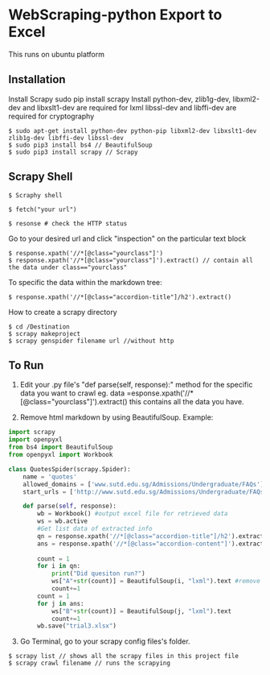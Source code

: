 # WebScraping-python Export to Excel

This runs on ubuntu platform

## Installation
Install Scrapy 
sudo pip install scrapy 
Install 
python-dev, zlib1g-dev, libxml2-dev and libxslt1-dev are required for lxml
libssl-dev and libffi-dev are required for cryptography
```console
$ sudo apt-get install python-dev python-pip libxml2-dev libxslt1-dev zlib1g-dev libffi-dev libssl-dev
$ sudo pip3 install bs4 // BeautifulSoup
$ sudo pip3 install scrapy // Scrapy
```
## Scrapy Shell
```console
$ Scraphy shell

$ fetch("your url")

$ resonse # check the HTTP status 
```

Go to your desired url and click "inspection" on the particular text block
```console
$ response.xpath('//*[@class="yourclass"]')
$ response.xpath('//*[@class="yourclass"]').extract() // contain all the data under class=="yourclass"
```

To specific the data within the markdown tree:
```console
$ response.xpath('//*[@class="accordion-title"]/h2').extract()
```


How to create a scrapy directory 

```console
$ cd /Destination 
$ scrapy makeproject 
$ scrapy genspider filename url //without http
```
## To Run 

1. Edit your .py file's "def parse(self, response):" method for the specific data you want to crawl 
   eg. data =esponse.xpath('//*[@class="yourclass"]').extract() 
       this contains all the data you have.
       
2. Remove html markdown by using BeautifulSoup. 
Example: 
```python
import scrapy
import openpyxl
from bs4 import BeautifulSoup
from openpyxl import Workbook

class QuotesSpider(scrapy.Spider):
    name = 'quotes'
    allowed_domains = ['www.sutd.edu.sg/Admissions/Undergraduate/FAQs']
    start_urls = ['http://www.sutd.edu.sg/Admissions/Undergraduate/FAQs/']

    def parse(self, response):
        wb = Workbook() #output excel file for retrieved data 
        ws = wb.active   
        #Get list data of extracted info
        qn = response.xpath('//*[@class="accordion-title"]/h2').extract()
        ans = response.xpath('//*[@class="accordion-content"]').extract()
        
        count = 1 
        for i in qn:
            print("Did quesiton run?")
            ws["A"+str(count)] = BeautifulSoup(i, "lxml").text #remove html markdown syntax
            count+=1
        count = 1
        for j in ans:
            ws["B"+str(count)] = BeautifulSoup(j, "lxml").text
            count+=1
        wb.save("trial3.xlsx")
```


3. Go Terminal, go to your scrapy config files's folder. 

```console
$ scrapy list // shows all the scrapy files in this project file 
$ scrapy crawl filename // runs the scrapying 
```

